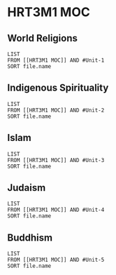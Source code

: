 # HRT3M1 MOC

## World Religions
```dataview
LIST
FROM [[HRT3M1 MOC]] AND #Unit-1
SORT file.name
```
<!--ID: 1757893916141-->

## Indigenous Spirituality
```dataview
LIST
FROM [[HRT3M1 MOC]] AND #Unit-2
SORT file.name
```
<!--ID: 1757893916142-->


## Islam
```dataview
LIST
FROM [[HRT3M1 MOC]] AND #Unit-3
SORT file.name
```
<!--ID: 1757893916144-->

## Judaism
```dataview
LIST
FROM [[HRT3M1 MOC]] AND #Unit-4
SORT file.name
```
<!--ID: 1757893916146-->

## Buddhism
```dataview
LIST
FROM [[HRT3M1 MOC]] AND #Unit-5
SORT file.name
```
<!--ID: 1757893916148-->
